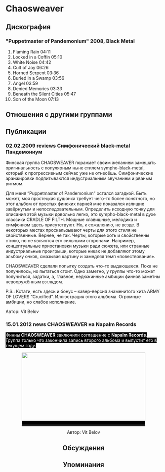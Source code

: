 # Chaosweaver



## Дискография

### "Puppetmaster of Pandemonium" 2008, Black Metal

1. Flaming Rain 04:11  
2. Locked in a Coffin 05:10  
3. White Noise 04:42  
4. Cult of Joy 06:26  
5. Horned Serpent 03:36  
6. Buried in a Swamp 03:56  
7. Angel 03:59  
8. Denied Memories 03:33  
9. Beneath the Silent Cities 05:47  
10. Son of the Moon 07:13 


## Отношения с другими группами


## Публикации

### 02.02.2009 reviews Симфонический black-metal Пандемониум

<P>Финская группа CHAOSWEAVER поражает своим желанием замешать оригинальность с популярным ныне стилем sympho-black-metal, который к прогрессивным сейчас уже не отнесёшь. Симфонические аранжировки подпитываются индустриальным звучанием и рваным ритмом.</P>
<P>Для меня “Puppetmaster of Pandemonium” остался загадкой. Быть может, моя простецкая душонка требует чего-то более понятного, но этот альбом от простых финских парней мне показался излишне завёрнутым и непоследовательным. Определить исходную точку для описания этой музыки довольно легко, это sympho-black-metal в духе классики CRADLE OF FILTH. Мощные клавишные, мелодика и симфонизм здесь присутствуют. Но, к сожалению, не везде. В некоторых местах проскальзывают черты для этого стиля не свойственные. Вернее, не так. Черты, которые хоть и свойственны стилю, но не являются его сильными сторонами. Например, концептуальные приостановки музыки ради сюжета, или странные индустриальные проигрыши, которые никак не добавляют этому альбому очков, смазывая картину и замедляя темп «повествования».</P>
<P>CHAOSWEAVER сделали попытку создать что-то выдающееся. Пока не получилось, но пытаться стоит. Одно заметно, у группы что-то может получиться, задатки, а, главное, недюжинные амбиции финнов заметны невооружённым взглядом.</P>
<P>P.S.: Кстати, есть здесь и бонус – кавер-версия знаменитого хита ARMY OF LOVERS “Crucified”. Иллюстрация этого альбома. Огромные амбиции, но слабое исполнение.</P>
Автор: Vit Belov

### 15.01.2012 news CHAOSWEAVER на Napalm Records

<P><FONT style="BACKGROUND-COLOR: #000000" color=#ffffff>Финны<STRONG> CHAOSWEAVER</STRONG> заключили соглашение с <STRONG>Napalm Records</STRONG>. Группа только что закончила запись второго альбома и выпустит его в текущем году.</FONT></P>
<P><FONT style="BACKGROUND-COLOR: #000000" color=#ffffff><center><IMG height=235 src="/images/news_rus/2012.01/22630.jpg" width=400 border=0></FONT></P>
Автор: Vit Belov


## Обсуждения


## Упоминания

